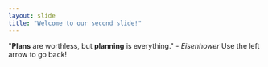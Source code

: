 ```yaml
---
layout: slide
title: "Welcome to our second slide!"
---
```

"**Plans** are worthless, but **planning** is everything." - *Eisenhower*
Use the left arrow to go back!
